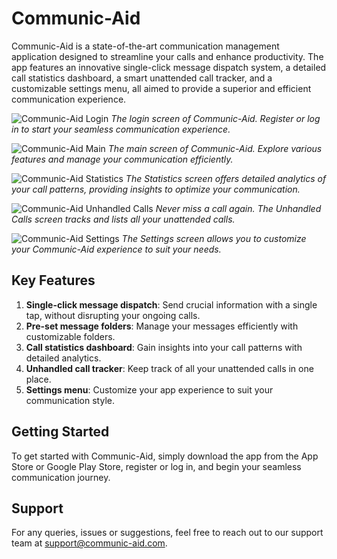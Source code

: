 # Communic-Aid

Communic-Aid is a state-of-the-art communication management application designed to streamline your calls and enhance productivity. The app features an innovative single-click message dispatch system, a detailed call statistics dashboard, a smart unattended call tracker, and a customizable settings menu, all aimed to provide a superior and efficient communication experience.

![Communic-Aid Login](https://read-mes.s3.us-east-1.amazonaws.com/CommunicAid/login.jpg?response-content-disposition=attachment&X-Amz-Security-Token=IQoJb3JpZ2luX2VjEKX%2F%2F%2F%2F%2F%2F%2F%2F%2F%2FwEaDGV1LWNlbnRyYWwtMSJHMEUCIGou22nrCFb4UdoRUPgyfK30ZZsXNFSg04ipbPGLqSaBAiEAwbBO6lpGS3173Ormb2POlK56iXQ5qwUvYpJvwz5Mg3oq8QII7v%2F%2F%2F%2F%2F%2F%2F%2F%2F%2FARADGgw2ODA0NTQ0Njk2MzciDONMzQamdCuaNVuxjSrFAgdzdYWocufoDo1RGAGCZJQqB7mkInDUtyPxsziy9QsQ8FCY1WRW8sbMk7Pfcp7MgBbvaG8H%2Fi23BIsRcT6bH6D7qW5Qkr5419bImuW%2Fr26H52TiZm8DgNb5IKgaWKrpi7npNOiajhY8nppfSqjuuShgFK2m3Y7BXY3wu41QgqogHQoWFqeAMoKW61CpjuXWaZPWabFfiTd4oPo%2FmmduRi726Yvy9NeViW%2B%2BW56G18rHf65LVql5D6ajbYKehm4CTOjrFghRg8LXYssV1G7JXXd%2BUD%2BbTtA17Pg4zqSQ2oOyT23RFZN44KvWvhJhKN7ZdMcHtUKBSjoFeY%2BW9WirnNaKP0iwqs6QxdVLNekgCUNDYv%2FwPahikbnCKPOzQKHrFG6zvCVcPhQFTwQSaZtP3QET%2FsaJe8WrQm8tx9FI4OK%2FVWNdQE8w%2FsShpAY6swJRpHdSCFCDZwSy6TYgkXTNOLhh3lXwug5NwtPK8eElEvRwccBqT4BezFjZSvTH9IoE%2F0WgQvXJRBermMBBPzQibM2nOAOr83AOoCM8%2BrUsnRnTyVH0K0oPSpTUo5EGSlgSIQ4MIgxuxFeTwabk1z2BUUcvAJTmcOH3NwFtU6QB0p1uX1jqkv3X17cgSlk5vmZmAq78536D7gfLqMvWBoRQiKM4qX4C9jqEM8Rr7w5o7JFq33xZ5GG2dEFMlmdOy3MXFpF0fLqPKUKESpMuYeQExIzgVXoEja7vWn3A2sB8GglI4AFVGOUxt4o9HvKvqvf9E7MF1Apcn%2BgBvALD%2FqBrpPURTDDbQDnAESvSRqkqsVZoCHxpgtXS40WwhNb2Eztzt1MXU391ClOSh8MDWsGobsT6&X-Amz-Algorithm=AWS4-HMAC-SHA256&X-Amz-Date=20230613T124512Z&X-Amz-SignedHeaders=host&X-Amz-Expires=300&X-Amz-Credential=ASIAZ43R7HAC23NDXKG5%2F20230613%2Fus-east-1%2Fs3%2Faws4_request&X-Amz-Signature=0b1e9af5ec1ebf45d03de4e9953dd1b66fcb6e3f1b32d6c5639a1722dbfe5241)
*The login screen of Communic-Aid. Register or log in to start your seamless communication experience.*

![Communic-Aid Main](https://read-mes.s3.amazonaws.com/CommunicAid/main.jpg)
*The main screen of Communic-Aid. Explore various features and manage your communication efficiently.*

![Communic-Aid Statistics](https://read-mes.s3.amazonaws.com/CommunicAid/statistics.jpg)
*The Statistics screen offers detailed analytics of your call patterns, providing insights to optimize your communication.*

![Communic-Aid Unhandled Calls](https://read-mes.s3.amazonaws.com/CommunicAid/unhandled_calls.jpg)
*Never miss a call again. The Unhandled Calls screen tracks and lists all your unattended calls.*

![Communic-Aid Settings](https://read-mes.s3.amazonaws.com/CommunicAid/settings.jpg)
*The Settings screen allows you to customize your Communic-Aid experience to suit your needs.*

## Key Features
1. **Single-click message dispatch**: Send crucial information with a single tap, without disrupting your ongoing calls.
2. **Pre-set message folders**: Manage your messages efficiently with customizable folders.
3. **Call statistics dashboard**: Gain insights into your call patterns with detailed analytics.
4. **Unhandled call tracker**: Keep track of all your unattended calls in one place.
5. **Settings menu**: Customize your app experience to suit your communication style.

## Getting Started
To get started with Communic-Aid, simply download the app from the App Store or Google Play Store, register or log in, and begin your seamless communication journey.

## Support
For any queries, issues or suggestions, feel free to reach out to our support team at [support@communic-aid.com](mailto:support@communic-aid.com).
